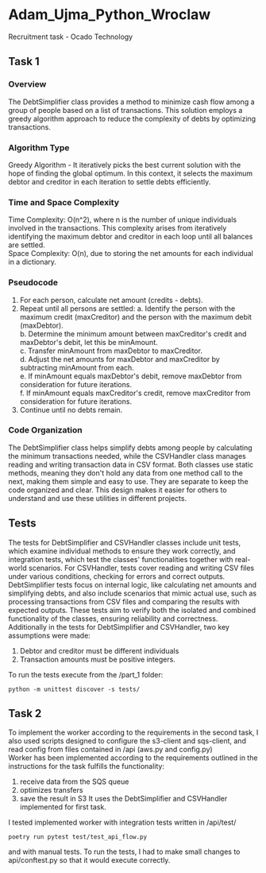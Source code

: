 # Adam_Ujma_Python_Wroclaw
Recruitment task - Ocado Technology

## Task 1

### Overview
The DebtSimplifier class provides a method to minimize cash flow among a group of people based on a list of transactions. This solution employs a greedy algorithm approach to reduce the complexity of debts by optimizing transactions.

### Algorithm Type
Greedy Algorithm - It iteratively picks the best current solution with the hope of finding the global optimum. In this context, it selects the maximum debtor and creditor in each iteration to settle debts efficiently.

### Time and Space Complexity
Time Complexity: O(n^2), where n is the number of unique individuals involved in the transactions. This complexity arises from iteratively identifying the maximum debtor and creditor in each loop until all balances are settled.  
Space Complexity: O(n), due to storing the net amounts for each individual in a dictionary.

### Pseudocode
1. For each person, calculate net amount (credits - debts).
2. Repeat until all persons are settled:
   a. Identify the person with the maximum credit (maxCreditor) and the person with the maximum debit (maxDebtor).  
   b. Determine the minimum amount between maxCreditor's credit and maxDebtor's debit, let this be minAmount.  
   c. Transfer minAmount from maxDebtor to maxCreditor.  
   d. Adjust the net amounts for maxDebtor and maxCreditor by subtracting minAmount from each.  
   e. If minAmount equals maxDebtor's debit, remove maxDebtor from consideration for future iterations.  
   f. If minAmount equals maxCreditor's credit, remove maxCreditor from consideration for future iterations.
3. Continue until no debts remain.


### Code Organization
The DebtSimplifier class helps simplify debts among people by calculating the minimum transactions needed, while the CSVHandler class manages reading and writing transaction data in CSV format. Both classes use static methods, meaning they don't hold any data from one method call to the next, making them simple and easy to use. They are separate to keep the code organized and clear. This design makes it easier for others to understand and use these utilities in different projects.

## Tests

The tests for DebtSimplifier and CSVHandler classes include unit tests, which examine individual methods to ensure they work correctly, and integration tests, which test the classes' functionalities together with real-world scenarios. For CSVHandler, tests cover reading and writing CSV files under various conditions, checking for errors and correct outputs. DebtSimplifier tests focus on internal logic, like calculating net amounts and simplifying debts, and also include scenarios that mimic actual use, such as processing transactions from CSV files and comparing the results with expected outputs. These tests aim to verify both the isolated and combined functionality of the classes, ensuring reliability and correctness.  
Additionally in the tests for DebtSimplifier and CSVHandler, two key assumptions were made: 
1) Debtor and creditor must be different individuals
2) Transaction amounts must be positive integers.

To run the tests execute from the /part_1 folder:
```
python -m unittest discover -s tests/
```


## Task 2
To implement the worker according to the requirements in the second task, I also used scripts designed to configure the s3-client and sqs-client, and read config from files contained in /api (aws.py and config.py)  
Worker has been implemented according to the requirements outlined in the instructions for the task fulfills the functionality:
1. receive data from the SQS queue
2. optimizes transfers
3. save the result in S3
It uses the DebtSimplifier and CSVHandler implemented for first task.

I tested implemented worker with integration tests written in /api/test/
```
poetry run pytest test/test_api_flow.py
```  
and with manual tests.
To run the tests, I had to make small changes to api/conftest.py so that it would execute correctly.